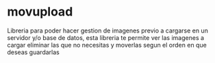 # movupload
Libreria para poder hacer gestion de imagenes previo a cargarse en un servidor y/o base de datos, esta libreria te permite ver las imagenes a cargar eliminar las que no necesitas y moverlas segun el orden en que deseas guardarlas

